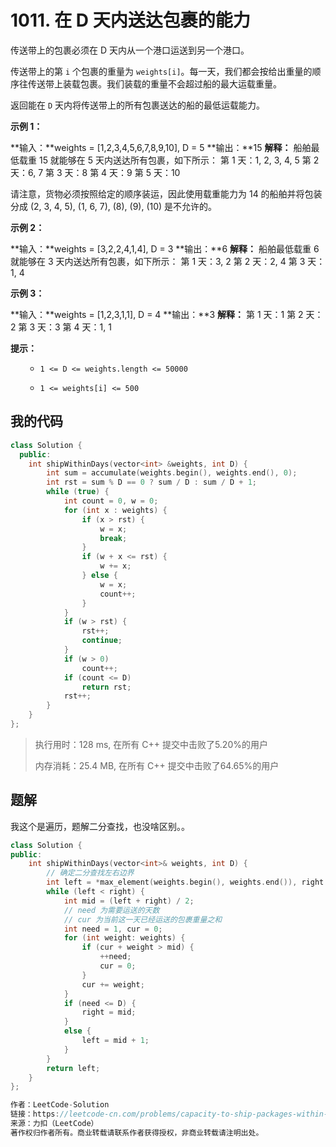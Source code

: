 # 1011. 在 D 天内送达包裹的能力
传送带上的包裹必须在 D 天内从一个港口运送到另一个港口。

传送带上的第 `i` 个包裹的重量为 `weights[i]`。每一天，我们都会按给出重量的顺序往传送带上装载包裹。我们装载的重量不会超过船的最大运载重量。

返回能在 `D` 天内将传送带上的所有包裹送达的船的最低运载能力。

 

**示例 1：**

**输入：**weights = [1,2,3,4,5,6,7,8,9,10], D = 5
**输出：**15
**解释：**
船舶最低载重 15 就能够在 5 天内送达所有包裹，如下所示：
第 1 天：1, 2, 3, 4, 5
第 2 天：6, 7
第 3 天：8
第 4 天：9
第 5 天：10

请注意，货物必须按照给定的顺序装运，因此使用载重能力为 14 的船舶并将包装分成 (2, 3, 4, 5), (1, 6, 7), (8), (9), (10) 是不允许的。 


**示例 2：**

**输入：**weights = [3,2,2,4,1,4], D = 3
**输出：**6
**解释：**
船舶最低载重 6 就能够在 3 天内送达所有包裹，如下所示：
第 1 天：3, 2
第 2 天：2, 4
第 3 天：1, 4


**示例 3：**

**输入：**weights = [1,2,3,1,1], D = 4
**输出：**3
**解释：**
第 1 天：1
第 2 天：2
第 3 天：3
第 4 天：1, 1




**提示：**

<ol>

- `1 <= D <= weights.length <= 50000`

- `1 <= weights[i] <= 500`
</ol>

## 我的代码
```c++
class Solution {
  public:
    int shipWithinDays(vector<int> &weights, int D) {
        int sum = accumulate(weights.begin(), weights.end(), 0);
        int rst = sum % D == 0 ? sum / D : sum / D + 1;
        while (true) {
            int count = 0, w = 0;
            for (int x : weights) {
                if (x > rst) {
                    w = x;
                    break;
                }
                if (w + x <= rst) {
                    w += x;
                } else {
                    w = x;
                    count++;
                }
            }
            if (w > rst) {
                rst++;
                continue;
            }
            if (w > 0)
                count++;
            if (count <= D)
                return rst;
            rst++;
        }
    }
};

```
> 执行用时：128 ms, 在所有 C++ 提交中击败了5.20%的用户
>
> 内存消耗：25.4 MB, 在所有 C++ 提交中击败了64.65%的用户

## 题解

我这个是遍历，题解二分查找，也没啥区别。。

```c++
class Solution {
public:
    int shipWithinDays(vector<int>& weights, int D) {
        // 确定二分查找左右边界
        int left = *max_element(weights.begin(), weights.end()), right = accumulate(weights.begin(), weights.end(), 0);
        while (left < right) {
            int mid = (left + right) / 2;
            // need 为需要运送的天数
            // cur 为当前这一天已经运送的包裹重量之和
            int need = 1, cur = 0;
            for (int weight: weights) {
                if (cur + weight > mid) {
                    ++need;
                    cur = 0;
                }
                cur += weight;
            }
            if (need <= D) {
                right = mid;
            }
            else {
                left = mid + 1;
            }
        }
        return left;
    }
};

作者：LeetCode-Solution
链接：https://leetcode-cn.com/problems/capacity-to-ship-packages-within-d-days/solution/zai-d-tian-nei-song-da-bao-guo-de-neng-l-ntml/
来源：力扣（LeetCode）
著作权归作者所有。商业转载请联系作者获得授权，非商业转载请注明出处。
```


